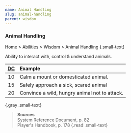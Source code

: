 ```yaml
---
name: Animal Handling
slug: animal-handling
parent: wisdom
---
```

### Animal Handling
[Home](dm-operations-center) > [Abilities](abilities-menu) > [Wisdom](wisdom) > Animal Handling {.small-text}

Ability to interact with, control & understand animals.

| [DC](difficulty-class) | Example                     |
| :--: | :-------------------------------------------- |
|  10  | Calm a mount or domesticated animal.          |
|  15  | Safely approach a sick, scared animal         |
|  20  | Convince a wild, hungry animal not to attack. |
{.gray .small-text}

> **Sources** <br/>
> System Reference Document, p. 82<br/>
> Player's Handbook, p. 178
{.read .small-text}


